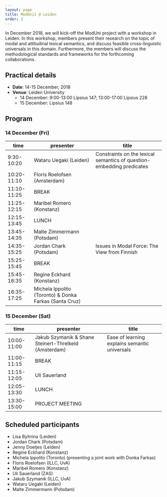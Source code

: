 ```yaml
---
layout: page
title: ModUni1 @ Leiden
order: 2
---
```


In December 2018, we will kick-off the ModUni project with a workshop in
Leiden. In this workshop, members present their research on the topic of modal
and attitudinal lexical semantics, and discuss feasible cross-linguistic
universals in this domain. Furthermore, the members will discuss the
methodological standards and frameworks for the forthcoming collaborations.

## Practical details

* **Date**: 14-15 December, 2018
* **Venue**: Leiden University 
	- 14 December: 9:00-13:00 Lipsius 147; 13:00-17:00 Lipsius 228
	- 15 December: Lipsius 148
	
## Program

### 14 December (Fri)

| time        	| presenter                                              	| title                                                                 	|
|-------------	|--------------------------------------------------------	|-----------------------------------------------------------------------	|
| 9:30-10:20  	| Wataru Uegaki (Leiden)                                 	| Constraints on the lexical semantics of question-embedding predicates 	|
| 10:20-11:10 	| Floris Roelofsen (Amsterdam)                           	|                                                                       	|
| 11:10-11:25 	| BREAK                                                  	|                                                                       	|
| 11:25-12:15 	| Maribel Romero (Konstanz)                              	|                                                                       	|
| 12:15-13:45 	| LUNCH                                                  	|                                                                       	|
| 13:45-14:35 	| Malte Zimmermann (Potsdam)                             	|                                                                       	|
| 14:35-15:25 	| Jordan Chark (Potsdam)                                 	| Issues in Modal Force: The View from Finnish                          	|
| 15:25-15:45 	| BREAK                                                  	|                                                                       	|
| 15:45-16:35 	| Regine Eckhard (Konstanz)                              	|                                                                       	|
| 16:35-17:25 	| Michela Ippolito (Toronto) & Donka Farkas (Santa Cruz) 	|                                                                       	|

### 15 December (Sat)

| time        	| presenter                                             	| title                                         	|
|-------------	|-------------------------------------------------------	|-----------------------------------------------	|
| 10:00-11:00 	| Jakub Szymanik & Shane Steinert-Threlkeld (Amsterdam) 	| Ease of learning explains semantic universals 	|
| 11:00-11:15 	| BREAK                                                 	|                                               	|
| 11:15-12:05 	| Uli Sauerland                                         	|                                               	|
| 12:05-13:30 	| LUNCH                                                 	|                                               	|
| 13:30-15:00 	| PROJECT MEETING                                       	|                                               	|


## Scheduled participants

- Lisa Bylinina (Leiden)
- Jordan Chark (Potsdam)
- Jenny Doetjes (Leiden)
- Regine Eckhard (Konstanz)
- Michela Ippolito (Toronto) (presenting a joint work with Donka Farkas)
- Floris Roelofsen (ILLC, UvA)
- Maribel Romero (Konstanz)
- Uli Sauerland (ZAS)
- Jakub Szymanik (ILLC, UvA)
- Wataru Uegaki (Leiden)
- Malte Zimmermann (Potsdam)


